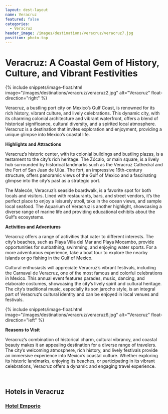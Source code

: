 ```yaml
---
layout: dest-layout
name: Veracruz
featured: false
categories:
  - Veracruz
header_image: /images/destinations/veracruz/veracruz7.jpg
position: photo-top
---
```

# **Veracruz: A Coastal Gem of History, Culture, and Vibrant Festivities**

{% include snippets/image-float.html image="/images/destinations/veracruz/veracruz2.jpg" alt="Veracruz" float-direction="right" %}

Veracruz, a bustling port city on Mexico’s Gulf Coast, is renowned for its rich history, vibrant culture, and lively celebrations. This dynamic city, with its charming colonial architecture and vibrant waterfront, offers a blend of historical significance, cultural diversity, and a spirited local atmosphere. Veracruz is a destination that invites exploration and enjoyment, providing a unique glimpse into Mexico’s coastal life.

**Highlights and Attractions**

Veracruz’s historic center, with its colonial buildings and bustling plazas, is a testament to the city’s rich heritage. The Zócalo, or main square, is a lively hub surrounded by historical landmarks such as the Veracruz Cathedral and the Fort of San Juan de Ulúa. The fort, an impressive 16th-century structure, offers panoramic views of the Gulf of Mexico and a fascinating glimpse into the city’s past as a strategic port.

The Malecón, Veracruz’s seaside boardwalk, is a favorite spot for both locals and visitors. Lined with restaurants, bars, and street vendors, it’s the perfect place to enjoy a leisurely stroll, take in the ocean views, and sample local seafood. The Aquarium of Veracruz is another highlight, showcasing a diverse range of marine life and providing educational exhibits about the Gulf’s ecosystems.

**Activities and Adventures**

Veracruz offers a range of activities that cater to different interests. The city’s beaches, such as Playa Villa del Mar and Playa Mocambo, provide opportunities for sunbathing, swimming, and enjoying water sports. For a more adventurous experience, take a boat tour to explore the nearby islands or go fishing in the Gulf of Mexico.

Cultural enthusiasts will appreciate Veracruz’s vibrant festivals, including the Carnaval de Veracruz, one of the most famous and colorful celebrations in Mexico. This annual event features parades, music, dancing, and elaborate costumes, showcasing the city’s lively spirit and cultural heritage. The city’s traditional music, especially its son jarocho style, is an integral part of Veracruz’s cultural identity and can be enjoyed in local venues and festivals.

{% include snippets/image-float.html image="/images/destinations/veracruz/veracruz6.jpg" alt="Veracruz" float-direction="left" %}

**Reasons to Visit**

Veracruz’s combination of historical charm, cultural vibrancy, and coastal beauty makes it an appealing destination for a diverse range of travelers. The city’s welcoming atmosphere, rich history, and lively festivals provide an immersive experience into Mexico’s coastal culture. Whether exploring its historic landmarks, enjoying its beaches, or participating in its vibrant celebrations, Veracruz offers a dynamic and engaging travel experience.

&nbsp;  
## Hotels in Veracruz

<section class='grid'>
<div class="col-3_sm-4_xs-6 padded-1">
    <a href="/hotels/emporio">
        <div class="bg-image square" style="background-image:url('/images/hotels/emporio/emporio3.jpg')">  </div>
        <h3 class='center'>Hotel Emporio</h3>        
    </a>  
</div>

</section>